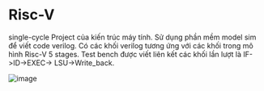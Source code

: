 # Risc-V
single-cycle
 Project của kiến trúc máy tính.
 Sử dụng phần mềm model sim để viết code verilog. Có các khối verilog tương ứng với các khối trong mô hình Risc-V 5 stages. Test bench được viết liên kết các khối lần lượt là IF->ID->EXEC-> LSU->Write_back.

![image](https://user-images.githubusercontent.com/57483581/124092645-48af0c80-da81-11eb-9677-41bd5d98f104.png)

